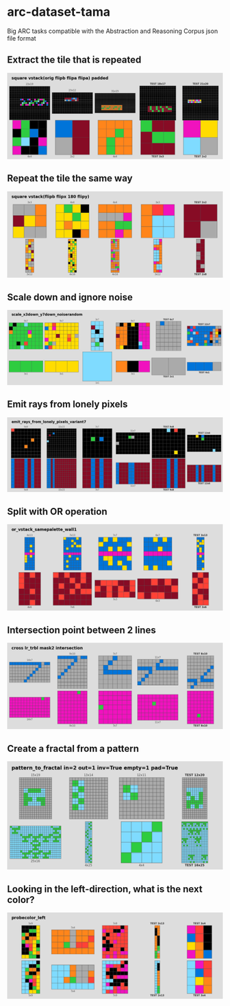 # arc-dataset-tama
Big ARC tasks compatible with the Abstraction and Reasoning Corpus json file format

## Extract the tile that is repeated
<img src="https://raw.githubusercontent.com/neoneye/arc-dataset-tama/main/metadata/arc-dataset-tama-demo1.png" alt="arc-dataset-tama: Example of symmetry"/>

## Repeat the tile the same way
<img src="https://raw.githubusercontent.com/neoneye/arc-dataset-tama/main/metadata/arc-dataset-tama-demo2.png" alt="arc-dataset-tama: Example of symmetry"/>

## Scale down and ignore noise
<img src="https://raw.githubusercontent.com/neoneye/arc-dataset-tama/main/metadata/arc-dataset-tama-demo3.png" alt="arc-dataset-tama: Example of scale down and ignore noise"/>

## Emit rays from lonely pixels
<img src="https://raw.githubusercontent.com/neoneye/arc-dataset-tama/main/metadata/arc-dataset-tama-demo4.png" alt="arc-dataset-tama: Example of emitting rays from the lonely pixels"/>

## Split with OR operation
<img src="https://raw.githubusercontent.com/neoneye/arc-dataset-tama/main/metadata/arc-dataset-tama-demo5.png" alt="arc-dataset-tama: Example of OR operation"/>

## Intersection point between 2 lines
<img src="https://raw.githubusercontent.com/neoneye/arc-dataset-tama/main/metadata/arc-dataset-tama-demo6.png" alt="arc-dataset-tama: Intersection point between 2 lines"/>

## Create a fractal from a pattern
<img src="https://raw.githubusercontent.com/neoneye/arc-dataset-tama/main/metadata/arc-dataset-tama-demo7.png" alt="arc-dataset-tama: Create a fractal from a pattern"/>

## Looking in the left-direction, what is the next color?
<img src="https://raw.githubusercontent.com/neoneye/arc-dataset-tama/main/metadata/arc-dataset-tama-demo8.png" alt="arc-dataset-tama: Looking in the left-direction, what is the next color"/>
